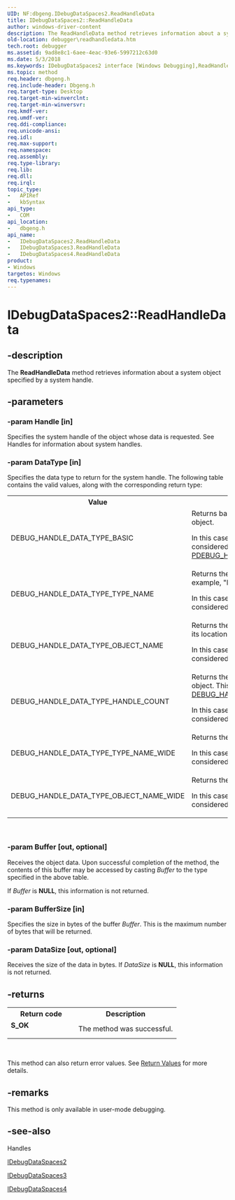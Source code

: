 ```yaml
---
UID: NF:dbgeng.IDebugDataSpaces2.ReadHandleData
title: IDebugDataSpaces2::ReadHandleData
author: windows-driver-content
description: The ReadHandleData method retrieves information about a system object specified by a system handle.
old-location: debugger\readhandledata.htm
tech.root: debugger
ms.assetid: 9ad8e8c1-6aee-4eac-93e6-5997212c63d0
ms.date: 5/3/2018
ms.keywords: IDebugDataSpaces2 interface [Windows Debugging],ReadHandleData method, IDebugDataSpaces2.ReadHandleData, IDebugDataSpaces2::ReadHandleData, IDebugDataSpaces3 interface [Windows Debugging],ReadHandleData method, IDebugDataSpaces3::ReadHandleData, IDebugDataSpaces4 interface [Windows Debugging],ReadHandleData method, IDebugDataSpaces4::ReadHandleData, IDebugDataSpaces_cbad043a-7b6e-4c5c-8a14-9a7b20a0b125.xml, ReadHandleData, ReadHandleData method [Windows Debugging], ReadHandleData method [Windows Debugging],IDebugDataSpaces2 interface, ReadHandleData method [Windows Debugging],IDebugDataSpaces3 interface, ReadHandleData method [Windows Debugging],IDebugDataSpaces4 interface, dbgeng/IDebugDataSpaces2::ReadHandleData, dbgeng/IDebugDataSpaces3::ReadHandleData, dbgeng/IDebugDataSpaces4::ReadHandleData, debugger.readhandledata
ms.topic: method
req.header: dbgeng.h
req.include-header: Dbgeng.h
req.target-type: Desktop
req.target-min-winverclnt: 
req.target-min-winversvr: 
req.kmdf-ver: 
req.umdf-ver: 
req.ddi-compliance: 
req.unicode-ansi: 
req.idl: 
req.max-support: 
req.namespace: 
req.assembly: 
req.type-library: 
req.lib: 
req.dll: 
req.irql: 
topic_type:
-	APIRef
-	kbSyntax
api_type:
-	COM
api_location:
-	dbgeng.h
api_name:
-	IDebugDataSpaces2.ReadHandleData
-	IDebugDataSpaces3.ReadHandleData
-	IDebugDataSpaces4.ReadHandleData
product:
- Windows
targetos: Windows
req.typenames: 
---
```


# IDebugDataSpaces2::ReadHandleData


## -description


The <b>ReadHandleData</b> method retrieves information about a system object specified by a system handle.


## -parameters




### -param Handle [in]

Specifies the system handle of the object whose data is requested.  See Handles for information about system handles.


### -param DataType [in]

Specifies the data type to return for the system handle.  The following table contains the valid values, along with the corresponding return type:

<table>
<tr>
<th>Value</th>
<th>Description</th>
</tr>
<tr>
<td>
DEBUG_HANDLE_DATA_TYPE_BASIC

</td>
<td>
Returns basic information about the system object.

In this case, the argument <i>Buffer</i> can be considered to have type <a href="https://msdn.microsoft.com/c1ad22b9-9733-417a-96ae-bc5920462f4f">PDEBUG_HANDLE_DATA_BASIC</a>.

</td>
</tr>
<tr>
<td>
DEBUG_HANDLE_DATA_TYPE_TYPE_NAME

</td>
<td>
Returns the name of the object type.  For example, "Process" or "Thread".

In this case, the argument <i>Buffer</i> can be considered to have type PSTR.

</td>
</tr>
<tr>
<td>
DEBUG_HANDLE_DATA_TYPE_OBJECT_NAME

</td>
<td>
Returns the name of the object.  This includes its location in the object directory.

In this case, the argument <i>Buffer</i> can be considered to have type PSTR.

</td>
</tr>
<tr>
<td>
DEBUG_HANDLE_DATA_TYPE_HANDLE_COUNT

</td>
<td>
Returns the number of handles held by the object.  This is similar to the field <a href="https://msdn.microsoft.com/library/windows/hardware/ff541500">DEBUG_HANDLE_DATA_BASIC</a>.<b>HandleCount</b>.

In this case, the argument <i>Buffer</i> can be considered to have type PULONG.

</td>
</tr>
<tr>
<td>
DEBUG_HANDLE_DATA_TYPE_TYPE_NAME_WIDE

</td>
<td>
Returns the name of the object type.

In this case, the argument <i>Buffer</i> can be considered to have type PWSTR

</td>
</tr>
<tr>
<td>
DEBUG_HANDLE_DATA_TYPE_OBJECT_NAME_WIDE

</td>
<td>
Returns the name of the object.

In this case, the argument <i>Buffer</i> can be considered to have type PWSTR.

</td>
</tr>
</table>
 


### -param Buffer [out, optional]

Receives the object data.  Upon successful completion of the method, the contents of this buffer may be accessed by casting <i>Buffer</i> to the type specified in the above table.

If <i>Buffer</i> is <b>NULL</b>, this information is not returned.


### -param BufferSize [in]

Specifies the size in bytes of the buffer <i>Buffer</i>.  This is the maximum number of bytes that will be returned.


### -param DataSize [out, optional]

Receives the size of the data in bytes.  If <i>DataSize</i> is <b>NULL</b>, this information is not returned.


## -returns



<table>
<tr>
<th>Return code</th>
<th>Description</th>
</tr>
<tr>
<td width="40%">
<dl>
<dt><b>S_OK</b></dt>
</dl>
</td>
<td width="60%">
The method was successful.

</td>
</tr>
</table>
 

This method can also return error values.  See <a href="https://msdn.microsoft.com/713f3ee2-2f5b-415e-9908-90f5ae428b43">Return Values</a> for more details.




## -remarks



This method is only available in user-mode debugging.




## -see-also




Handles



<a href="https://msdn.microsoft.com/library/windows/hardware/ff550531">IDebugDataSpaces2</a>



<a href="https://msdn.microsoft.com/library/windows/hardware/ff550537">IDebugDataSpaces3</a>



<a href="https://msdn.microsoft.com/library/windows/hardware/ff550546">IDebugDataSpaces4</a>
 

 

